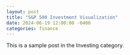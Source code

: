 ```yaml
---
layout: post
title: "S&P 500 Investment Visualization"
date: 2024-06-19 12:00:00 -0400
categories: finance
---
```


This is a sample post in the Investing category.